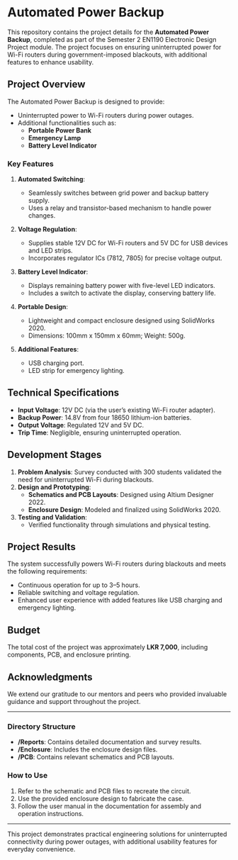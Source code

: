 # Automated Power Backup

This repository contains the project details for the **Automated Power Backup**, completed as part of the Semester 2 EN1190 Electronic Design Project module. The project focuses on ensuring uninterrupted power for Wi-Fi routers during government-imposed blackouts, with additional features to enhance usability.

## Project Overview

The Automated Power Backup is designed to provide:
- Uninterrupted power to Wi-Fi routers during power outages.
- Additional functionalities such as:
  - **Portable Power Bank**
  - **Emergency Lamp**
  - **Battery Level Indicator**

### Key Features
1. **Automated Switching**: 
   - Seamlessly switches between grid power and backup battery supply.
   - Uses a relay and transistor-based mechanism to handle power changes.

2. **Voltage Regulation**:
   - Supplies stable 12V DC for Wi-Fi routers and 5V DC for USB devices and LED strips.
   - Incorporates regulator ICs (7812, 7805) for precise voltage output.

3. **Battery Level Indicator**:
   - Displays remaining battery power with five-level LED indicators.
   - Includes a switch to activate the display, conserving battery life.

4. **Portable Design**:
   - Lightweight and compact enclosure designed using SolidWorks 2020.
   - Dimensions: 100mm x 150mm x 60mm; Weight: 500g.

5. **Additional Features**:
   - USB charging port.
   - LED strip for emergency lighting.

## Technical Specifications
- **Input Voltage**: 12V DC (via the user’s existing Wi-Fi router adapter).
- **Backup Power**: 14.8V from four 18650 lithium-ion batteries.
- **Output Voltage**: Regulated 12V and 5V DC.
- **Trip Time**: Negligible, ensuring uninterrupted operation.

## Development Stages
1. **Problem Analysis**: Survey conducted with 300 students validated the need for uninterrupted Wi-Fi during blackouts.
2. **Design and Prototyping**:
   - **Schematics and PCB Layouts**: Designed using Altium Designer 2022.
   - **Enclosure Design**: Modeled and finalized using SolidWorks 2020.
3. **Testing and Validation**:
   - Verified functionality through simulations and physical testing.

## Project Results
The system successfully powers Wi-Fi routers during blackouts and meets the following requirements:
- Continuous operation for up to 3–5 hours.
- Reliable switching and voltage regulation.
- Enhanced user experience with added features like USB charging and emergency lighting.

## Budget
The total cost of the project was approximately **LKR 7,000**, including components, PCB, and enclosure printing.

## Acknowledgments
We extend our gratitude to our mentors and peers who provided invaluable guidance and support throughout the project.

---

### Directory Structure
- **/Reports**: Contains detailed documentation and survey results.
- **/Enclosure**: Includes the enclosure design files.
- **/PCB**: Contains relevant schematics and PCB layouts.

### How to Use
1. Refer to the schematic and PCB files to recreate the circuit.
2. Use the provided enclosure design to fabricate the case.
3. Follow the user manual in the documentation for assembly and operation instructions.

---

This project demonstrates practical engineering solutions for uninterrupted connectivity during power outages, with additional usability features for everyday convenience.
